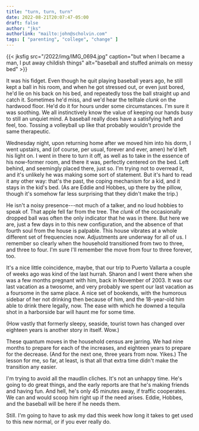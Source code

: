 ```yaml
---
title: "turn, turn, turn"
date: 2022-08-21T20:07:47-05:00
draft: false
author: "jks"
authorlink: "mailto:john@scholvin.com"
tags: [ "parenting", "college", "change" ]
---
```


{{< jksfig src="/2022/img/IMG_0694.jpg" caption="but when I became a man, I put away childish things" alt="baseball and stuffed animals on messy bed" >}}

It was his fidget. Even though he quit playing baseball years ago, he still kept a ball in his room, and when he got stressed out, or even just bored, he'd lie on his back on his bed, and repeatedly toss the ball straight up and catch it. Sometimes he'd miss, and we'd hear the telltale _clunk_ on the hardwood floor. He'd do it for hours under some circumstances. I'm sure it was soothing. We all instinctively know the value of keeping our hands busy to still an unquiet mind. A baseball really does have a satisfying heft and feel, too. Tossing a volleyball up like that probably wouldn't provide the same therapeutic.

Wednesday night, upon returning home after we moved him into his dorm, I went upstairs, and (of course, per usual, forever and ever, amen) he'd left his light on. I went in there to turn it off, as well as to take in the essence of his now-former room, and there it was, perfectly centered on the bed. Left behind, and seemingly placed there, just so. I'm trying not to overread it, and it's unlikely he was making some sort of statement. But it's hard to read it any other way: that's the past, the coping mechanism for a kid, and it stays in the kid's bed. (As are Eddie and Hobbes, up there by the pillow, though it's somehow far less surprising that they didn't make the trip.)

He isn't a noisy presence---not much of a talker, and no loud hobbies to speak of. That apple fell far from the tree. The _clunk_ of the occasionally dropped ball was often the only indicator that he was in there. But here we are, just a few days in to this new configuration, and the absence of that fourth soul from the house is palpable. This house vibrates at a whole different set of frequencies now. Adjustments are underway for all of us. I remember so clearly when the household transitioned from two to three, and three to four. I'm sure I'll remember the move from four to three forever, too. 

It's a nice little coincidence, maybe, that our trip to Puerto Vallarta a couple of weeks ago was kind of the last hurrah. Sharon and I went there when she was a few months pregnant with him, back in November of 2003. It was our last vacation as a twosome, and very probably we spent our last vacation as a foursome in the same place. A nice set of bookends, with the humorous sidebar of her not drinking then because of him, and the 18-year-old him able to drink there legally, now. The ease with which he downed a tequila shot in a harborside bar will haunt me for some time.

(How vastly that formerly sleepy, seaside, tourist town has changed over eighteen years is another story in itself. Wow.) 

These quantum moves in the household census are jarring. We had nine months to prepare for each of the increases, and eighteen years to prepare for the decrease. (And for the next one, three years from now. Yikes.) The lesson for me, so far, at least, is that all that extra time didn't make the transition any easier.

I'm trying to avoid all the maudlin cliches. It's not an unhappy time. He's going to do great things, and the early reports are that he's making friends and having fun. And hell, he's only 45 minutes away, if traffic cooperates. We can and would scoop him right up if the need arises. Eddie, Hobbes, and the baseball will be here if he needs them.

Still. I'm going to have to ask my dad this week how long it takes to get used to this new normal, or if you ever really do.

